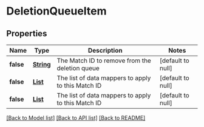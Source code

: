 # DeletionQueueItem
## Properties

Name | Type | Description | Notes
------------ | ------------- | ------------- | -------------
**false** | [**String**](string.md) | The Match ID to remove from the deletion queue | [default to null]
**false** | [**List**](string.md) | The list of data mappers to apply to this Match ID | [default to null]
**false** | [**List**](string.md) | The list of data mappers to apply to this Match ID | [default to null]


[[Back to Model list]](../README.md#documentation-for-models) [[Back to API list]](../README.md#documentation-for-api-endpoints) [[Back to README]](../README.md)

    
